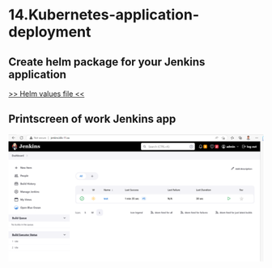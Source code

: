 # 14.Kubernetes-application-deployment

## Create helm package for your Jenkins application

[>> Helm values file <<](https://github.com/kurlenka-d/sa.it-academy.by/blob/md-sa2-23-23/Dzmitry_Kurlenka/14.%20Kubernetes%20application%20deployment/helm-jenkins/values.yaml)

## Printscreen of work Jenkins app

![Jenkins](Jenkins.png)
